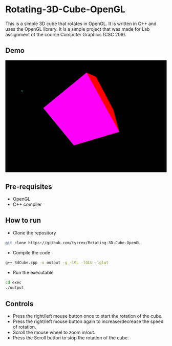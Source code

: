 # Rotating-3D-Cube-OpenGL

This is a simple 3D cube that rotates in OpenGL. It is written in C++ and uses the OpenGL library. It is a simple project that was made for Lab assignment of the course Computer Graphics (CSC 209). 

## Demo 

![Demo](demo/demo.gif)

## Pre-requisites

* OpenGL
* C++ compiler

## How to run

* Clone the repository

```bash
git clone https://github.com/tyzrex/Rotating-3D-Cube-OpenGL
```

* Compile the code

```bash
g++ 3dCube.cpp -o output -g -lGL -lGLU -lglut
```

* Run the executable

```bash
cd exec
./output
```
## Controls

* Press the right/left mouse button once to start the rotation of the cube.
* Press the right/left mouse button again to increase/decrease the speed of rotation.
* Scroll the mouse wheel to zoom in/out.
* Press the Scroll button to stop the rotation of the cube.

